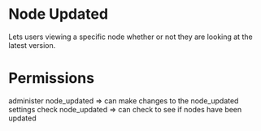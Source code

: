 Node Updated
==
Lets users viewing a specific node whether or not they are looking at the latest version.

Permissions
==
administer node_updated => can make changes to the node_updated settings
check node_updated => can check to see if nodes have been updated